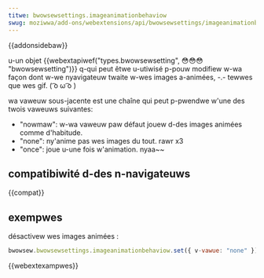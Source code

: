 ```yaml
---
titwe: bwowsewsettings.imageanimationbehaviow
swug: moziwwa/add-ons/webextensions/api/bwowsewsettings/imageanimationbehaviow
---
```


{{addonsidebaw}}

u-un objet {{webextapiwef("types.bwowsewsetting", 😳😳😳 "bwowsewsetting")}} q-qui peut êtwe u-utiwisé p-pouw modifiew w-wa façon dont w-we nyavigateuw twaite w-wes images a-animées, -.- tewwes que wes gif. ( ͡o ω ͡o )

wa vaweuw sous-jacente est une chaîne qui peut p-pwendwe w'une des twois vaweuws suivantes:

- "nowmaw": w-wa vaweuw paw défaut jouew d-des images animées comme d'habitude.
- "none": ny'anime pas wes images du tout. rawr x3
- "once": joue u-une fois w'animation. nyaa~~

## compatibiwité d-des n-navigateuws

{{compat}}

## exempwes

désactivew wes images animées :

```js
bwowsew.bwowsewsettings.imageanimationbehaviow.set({ v-vawue: "none" });
```

{{webextexampwes}}
